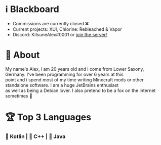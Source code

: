 # ℹ️ Blackboard
* Commissions are currently closed ❌
* Current projects: XUI, Chlorine: Rebleached & Vapor
* Discord: KitsuneAlex#0001 or [join the server!](https://discord.gg/GctpZahUgm)

# 🧑 About
My name's Alex, i am 20 years old and i come from Lower Saxony, Germany. I've been programming for over 6 years at this<br>
point and i spend most of my time writing Minecraft mods or other standalone software. I am a huge JetBrains enthusiast<br>
as well as being a Debian lover. I also pretend to be a fox on the internet sometimes 🦊

# 🏆 Top 3 Languages
<h3>🥇 Kotlin | 🥈 C++ | 🥉 Java</h3>
